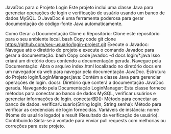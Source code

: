 JavaDoc para o Projeto Login
Este projeto inclui uma classe Java para gerenciar operações de login e verificação de usuário usando um banco de dados MySQL. O JavaDoc é uma ferramenta poderosa para gerar documentação do código-fonte Java automaticamente.

Como Gerar a Documentação
Clone o Repositório: Clone este repositório para o seu ambiente local.
bash
Copy code
git clone https://github.com/seu-usuario/login-project.git
Execute o Javadoc: Navegue até o diretório do projeto e execute o comando Javadoc para gerar a documentação.
bash
Copy code
javadoc -d docs login/*.java
Isso criará um diretório docs contendo a documentação gerada.
Navegue pela Documentação: Abra o arquivo index.html localizado no diretório docs em um navegador da web para navegar pela documentação JavaDoc.
Estrutura do Projeto
login/LoginManager.java: Contém a classe Java para gerenciar operações de login.
docs/: Diretório que conterá a documentação JavaDoc gerada.
Navegando pela Documentação
LoginManager: Esta classe fornece métodos para conectar ao banco de dados MySQL, verificar usuários e gerenciar informações de login.
conectarBD(): Método para conectar ao banco de dados.
verificarUsuario(String login, String senha): Método para verificar as credenciais de login fornecidas.
Variáveis de instância: nome (Nome do usuário logado) e result (Resultado da verificação de usuário).
Contribuindo
Sinta-se à vontade para enviar pull requests com melhorias ou correções para este projeto.
